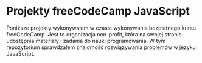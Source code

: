 # Projekty freeCodeCamp JavaScript
Poniższe projekty wykonywałem w czasie wykonywania bezpłatnego kursu freeCodeCamp. Jest to organizacja non-profit, która na swojej stronie udostępnia materiały i zadania do nauki programowania. W tym repozytorium sprawdzałem znajomość rozwiązywania problemów w języku JavaScript.
